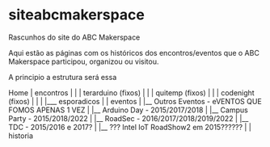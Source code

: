 # siteabcmakerspace
Rascunhos do site do ABC Makerspace

Aqui estão as páginas com os históricos dos encontros/eventos que o ABC Makerspace participou, organizou ou visitou.

A principio a estrutura será essa

Home
| encontros
|   |       | terarduino (fixos)
|   |       | quitemp (fixos)
|   |       | codenight (fixos)
|   |
|   |___ esporadicos
|
| eventos
|   |__ Outros Eventos - eVENTOS QUE FOMOS APENAS 1 VEZ
|   |__ Arduino Day - 2015/2017/2018
|   |__ Campus Party - 2015/2018/2022
|   |__ RoadSec - 2016/2017/2018/2019/2022
|   |__ TDC - 2015/2016 e 2017?
|   |__ ??? Intel IoT RoadShow2 em 2015??????
|
| historia


